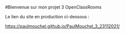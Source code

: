 #Bienvenue sur mon projet 3 OpenClassRooms

Le lien du site en production ci-dessous :

https://paulmouchel.github.io/PaulMouchel_3_23112021/